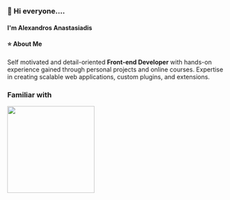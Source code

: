 ### 👋 Hi everyone....

#### I'm Alexandros Anastasiadis

#### ⭐ About Me

Self motivated and detail-oriented **Front-end Developer** with hands-on experience gained through personal projects and online courses. 
Expertise in creating scalable web applications, custom plugins, and extensions.


### Familiar with

<img src="https://skillicons.dev/icons?i=git,astro,sass,js,ts,docker,wordpress,electron,react,next,tailwind,redux,php,vscode,jquery,jest,vite,figma&perline=6" width="200px">
